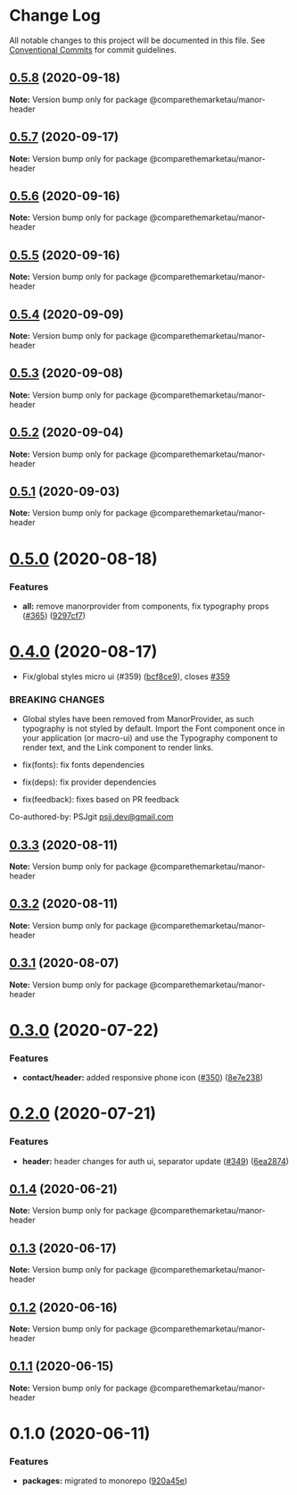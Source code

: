 # Change Log

All notable changes to this project will be documented in this file.
See [Conventional Commits](https://conventionalcommits.org) for commit guidelines.

## [0.5.8](https://github.com/comparethemarketau/manor-react/compare/@comparethemarketau/manor-header@0.5.7...@comparethemarketau/manor-header@0.5.8) (2020-09-18)

**Note:** Version bump only for package @comparethemarketau/manor-header





## [0.5.7](https://github.com/comparethemarketau/manor-react/compare/@comparethemarketau/manor-header@0.5.6...@comparethemarketau/manor-header@0.5.7) (2020-09-17)

**Note:** Version bump only for package @comparethemarketau/manor-header





## [0.5.6](https://github.com/comparethemarketau/manor-react/compare/@comparethemarketau/manor-header@0.5.5...@comparethemarketau/manor-header@0.5.6) (2020-09-16)

**Note:** Version bump only for package @comparethemarketau/manor-header





## [0.5.5](https://github.com/comparethemarketau/manor-react/compare/@comparethemarketau/manor-header@0.5.4...@comparethemarketau/manor-header@0.5.5) (2020-09-16)

**Note:** Version bump only for package @comparethemarketau/manor-header





## [0.5.4](https://github.com/comparethemarketau/manor-react/compare/@comparethemarketau/manor-header@0.5.3...@comparethemarketau/manor-header@0.5.4) (2020-09-09)

**Note:** Version bump only for package @comparethemarketau/manor-header





## [0.5.3](https://github.com/comparethemarketau/manor-react/compare/@comparethemarketau/manor-header@0.5.2...@comparethemarketau/manor-header@0.5.3) (2020-09-08)

**Note:** Version bump only for package @comparethemarketau/manor-header





## [0.5.2](https://github.com/comparethemarketau/manor-react/compare/@comparethemarketau/manor-header@0.5.1...@comparethemarketau/manor-header@0.5.2) (2020-09-04)

**Note:** Version bump only for package @comparethemarketau/manor-header





## [0.5.1](https://github.com/comparethemarketau/manor-react/compare/@comparethemarketau/manor-header@0.5.0...@comparethemarketau/manor-header@0.5.1) (2020-09-03)

**Note:** Version bump only for package @comparethemarketau/manor-header





# [0.5.0](https://github.com/comparethemarketau/manor-react/compare/@comparethemarketau/manor-header@0.4.0...@comparethemarketau/manor-header@0.5.0) (2020-08-18)


### Features

* **all:** remove manorprovider from components, fix typography props ([#365](https://github.com/comparethemarketau/manor-react/issues/365)) ([9297cf7](https://github.com/comparethemarketau/manor-react/commit/9297cf72e8a7fe8762ec0dadf07d026aa88cbb44))





# [0.4.0](https://github.com/comparethemarketau/manor-react/compare/@comparethemarketau/manor-header@0.3.3...@comparethemarketau/manor-header@0.4.0) (2020-08-17)


* Fix/global styles micro ui (#359) ([bcf8ce9](https://github.com/comparethemarketau/manor-react/commit/bcf8ce92ba170a51113a4022728da22f47a6a768)), closes [#359](https://github.com/comparethemarketau/manor-react/issues/359)


### BREAKING CHANGES

* Global styles have been removed from ManorProvider, as such typography is not
styled by default. Import the Font component once in your application (or macro-ui) and use the
Typography component to render text, and the Link component to render links.

* fix(fonts): fix fonts dependencies

* fix(deps): fix provider dependencies

* fix(feedback): fixes based on PR feedback

Co-authored-by: PSJgit <psjj.dev@gmail.com>





## [0.3.3](https://github.com/comparethemarketau/manor-react/compare/@comparethemarketau/manor-header@0.3.2...@comparethemarketau/manor-header@0.3.3) (2020-08-11)

**Note:** Version bump only for package @comparethemarketau/manor-header





## [0.3.2](https://github.com/comparethemarketau/manor-react/compare/@comparethemarketau/manor-header@0.3.1...@comparethemarketau/manor-header@0.3.2) (2020-08-11)

**Note:** Version bump only for package @comparethemarketau/manor-header





## [0.3.1](https://github.com/comparethemarketau/manor-react/compare/@comparethemarketau/manor-header@0.3.0...@comparethemarketau/manor-header@0.3.1) (2020-08-07)

**Note:** Version bump only for package @comparethemarketau/manor-header





# [0.3.0](https://github.com/comparethemarketau/manor-react/compare/@comparethemarketau/manor-header@0.2.0...@comparethemarketau/manor-header@0.3.0) (2020-07-22)


### Features

* **contact/header:** added responsive phone icon ([#350](https://github.com/comparethemarketau/manor-react/issues/350)) ([8e7e238](https://github.com/comparethemarketau/manor-react/commit/8e7e238699c54ec1c4dc725828e3dbe9ed1d79b2))





# [0.2.0](https://github.com/comparethemarketau/manor-react/compare/@comparethemarketau/manor-header@0.1.4...@comparethemarketau/manor-header@0.2.0) (2020-07-21)


### Features

* **header:** header changes for auth ui, separator update ([#349](https://github.com/comparethemarketau/manor-react/issues/349)) ([6ea2874](https://github.com/comparethemarketau/manor-react/commit/6ea28744ad60f25a2d6c4714870af8a1187a7e29))





## [0.1.4](https://github.com/comparethemarketau/manor-react/compare/@comparethemarketau/manor-header@0.1.3...@comparethemarketau/manor-header@0.1.4) (2020-06-21)

**Note:** Version bump only for package @comparethemarketau/manor-header





## [0.1.3](https://github.com/comparethemarketau/manor-react/compare/@comparethemarketau/manor-header@0.1.2...@comparethemarketau/manor-header@0.1.3) (2020-06-17)

**Note:** Version bump only for package @comparethemarketau/manor-header





## [0.1.2](https://github.com/comparethemarketau/manor-react/compare/@comparethemarketau/manor-header@0.1.1...@comparethemarketau/manor-header@0.1.2) (2020-06-16)

**Note:** Version bump only for package @comparethemarketau/manor-header





## [0.1.1](https://github.com/comparethemarketau/manor-react/compare/@comparethemarketau/manor-header@0.1.0...@comparethemarketau/manor-header@0.1.1) (2020-06-15)

**Note:** Version bump only for package @comparethemarketau/manor-header





# 0.1.0 (2020-06-11)


### Features

* **packages:** migrated to monorepo ([920a45e](https://github.com/comparethemarketau/manor-react/commit/920a45ec4b40a19de32f39f29693cbe1b1f314ae))
